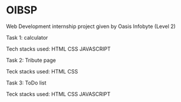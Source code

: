 # OIBSP
Web Development internship project given by Oasis Infobyte (Level 2)

Task 1: calculator

Tech stacks used: HTML CSS JAVASCRIPT

Task 2: Tribute page

Teck stacks used: HTML CSS

Task 3: ToDo list

Teck stacks used: HTML CSS JAVASCRIPT
